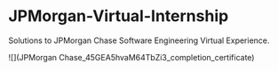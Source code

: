 # JPMorgan-Virtual-Internship
Solutions to JPMorgan Chase Software Engineering Virtual Experience.


![](JPMorgan Chase_45GEA5hvaM64TbZi3_completion_certificate)
